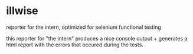 illwise
=======

reporter for the intern, optimized for selenium functional testing

this reporter for "the intern" produces a nice console output + generates a html report with the errors
that occured during the tests.
